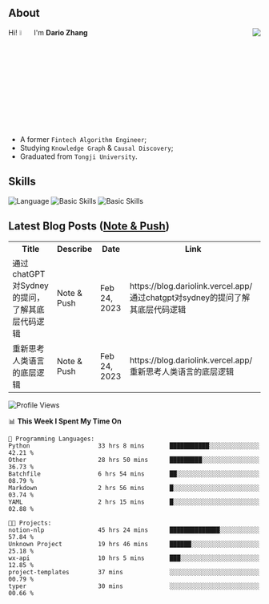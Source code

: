 ## About

<img align="right" src="https://github-readme-stats.vercel.app/api?username=dario-github&show_icons=true&bg_color=00000000&hide_title=true&hide_border=true&include_all_commits=true&count_private=true&theme=transparent" />

Hi! <img src="https://media.giphy.com/media/hvRJCLFzcasrR4ia7z/giphy.gif" width="5%"> I'm **Dario Zhang**

- A former `Fintech Algorithm Engineer`;
- Studying `Knowledge Graph` & `Causal Discovery`;
- Graduated from `Tongji University`.

## Skills

![Language](https://skillicons.dev/icons?i=py,matlab,pytorch,latex,regex,mysql,sqlite)
![Basic Skills](https://skillicons.dev/icons?i=bash,git,linux,md)
![Basic Skills](https://skillicons.dev/icons?i=vim,vscode,jupyterlab)

## Latest Blog Posts ([Note & Push](https://blog.dariolink.vercel.app/))

<table>
  <tr><th>Title</th><th>Describe</th><th>Date</th><th>Link</th></tr>
  <!-- BLOG-POST-LIST:START --><tr><td>通过chatGPT对Sydney的提问，了解其底层代码逻辑</td><td>Note &amp; Push</td><td>Feb 24, 2023</td><td>https://blog.dariolink.vercel.app/通过chatgpt对sydney的提问了解其底层代码逻辑</td></tr><tr><td>重新思考人类语言的底层逻辑</td><td>Note &amp; Push</td><td>Feb 24, 2023</td><td>https://blog.dariolink.vercel.app/重新思考人类语言的底层逻辑</td></tr><!-- BLOG-POST-LIST:END -->
</table>

<!--START_SECTION:waka-->
![Profile Views](http://img.shields.io/badge/Profile%20Views-0-blue)

📊 **This Week I Spent My Time On** 

```text
💬 Programming Languages: 
Python                   33 hrs 8 mins       ███████████░░░░░░░░░░░░░░   42.21 % 
Other                    28 hrs 50 mins      █████████░░░░░░░░░░░░░░░░   36.73 % 
Batchfile                6 hrs 54 mins       ██░░░░░░░░░░░░░░░░░░░░░░░   08.79 % 
Markdown                 2 hrs 56 mins       █░░░░░░░░░░░░░░░░░░░░░░░░   03.74 % 
YAML                     2 hrs 15 mins       █░░░░░░░░░░░░░░░░░░░░░░░░   02.88 % 

🐱‍💻 Projects: 
notion-nlp               45 hrs 24 mins      ██████████████░░░░░░░░░░░   57.84 % 
Unknown Project          19 hrs 46 mins      ██████░░░░░░░░░░░░░░░░░░░   25.18 % 
wx-api                   10 hrs 5 mins       ███░░░░░░░░░░░░░░░░░░░░░░   12.85 % 
project-templates        37 mins             ░░░░░░░░░░░░░░░░░░░░░░░░░   00.79 % 
typer                    30 mins             ░░░░░░░░░░░░░░░░░░░░░░░░░   00.66 % 
```


<!--END_SECTION:waka-->
